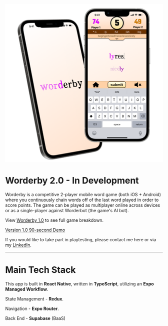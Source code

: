 <p align="center">
  <img width="700" alt="Worderby app mockup, showing logo screen and game screen" src="images/WorderbyImg.png">
</p>

# Worderby 2.0 - In Development

Worderby is a competitive 2-player mobile word game (both iOS + Android) where you continuously chain words off of the last word played in order to score points. The game can be played as multiplayer online across devices or as a single-player against Worderbot (the game's AI bot).

View [Worderby 1.0](https://github.com/ArkfulDodger/worderby-v1/tree/main) to see full game breakdown.

[Version 1.0 90-second Demo](https://youtu.be/MjrI8v3S0LU)

If you would like to take part in playtesting, please contact me here or via my [LinkedIn](https://www.linkedin.com/in/noah-reece/).

***

# Main Tech Stack

This app is built in **React Native**, written in **TypeScript**, utilizing an **Expo Managed Workflow**.

State Management - **Redux**.

Navigation - **Expo Router**.

Back End - **Supabase** (BaaS)
